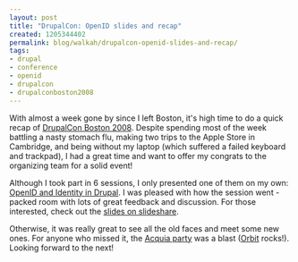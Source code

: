 ```yaml
---
layout: post
title: "DrupalCon: OpenID slides and recap"
created: 1205344402
permalink: blog/walkah/drupalcon-openid-slides-and-recap/
tags:
- drupal
- conference
- openid
- drupalcon
- drupalconboston2008
---
```

<p>With almost a week gone by since I left Boston, it's high time to do a quick recap of <a href="http://boston2008.drupalcon.org/">DrupalCon Boston 2008</a>. Despite spending most of the week battling a nasty stomach flu, making two trips to the Apple Store in Cambridge, and being without my laptop (which suffered a failed keyboard and trackpad), I had a great time and want to offer my congrats to the organizing team for a solid event!</p>
<p>Although I took part in 6 sessions, I only presented one of them on my own: <a href="http://boston2008.drupalcon.org/session/openid-and-identity-drupal-future-usermodule">OpenID and Identity in Drupal</a>. I was pleased with how the session went - packed room with lots of great feedback and discussion. For those interested, check out the <a href="http://www.slideshare.net/walkah/openid-drupalcon-2008/">slides on slideshare</a>.</p>
<p>Otherwise, it was really great to see all the old faces and meet some new ones. For anyone who missed it, the <a href="http://buytaert.net/acquia-launch-party-at-felt">Acquia party</a> was a blast (<a href="http://orbitband.com/">Orbit</a> rocks!). Looking forward to the next!</p>
